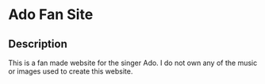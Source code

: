 # Ado Fan Site

## Description

This is a fan made website for the singer Ado. I do not own any of the music or images used to create this website.
